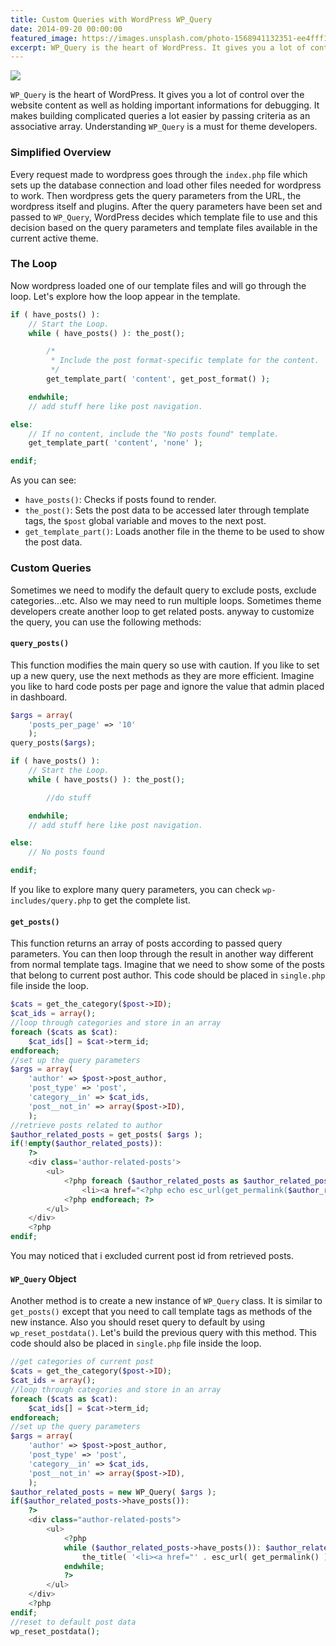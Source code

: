 ```yaml
---
title: Custom Queries with WordPress WP_Query
date: 2014-09-20 00:00:00
featured_image: https://images.unsplash.com/photo-1568941132351-ee4fff172b42?q=5
excerpt: WP_Query is the heart of WordPress. It gives you a lot of control over the website content as well as holding important informations for debugging. It makes building complicated queries a lot easier by passing criteria as an associative array. Understanding WP_Query is a must for theme developers.
---
```


![](https://images.unsplash.com/photo-1568941132351-ee4fff172b42?q=5)

`WP_Query` is the heart of WordPress. It gives you a lot of control over the website content as well as holding important informations for debugging. It makes building complicated queries a lot easier by passing criteria as an associative array. Understanding `WP_Query` is a must for theme developers.

### Simplified Overview

Every request made to wordpress goes through the `index.php` file which sets up the database connection and load other files needed for wordpress to work. Then wordpress gets the query parameters from the URL, the wordpress itself and plugins. After the query parameters have been set and passed to `WP_Query`, WordPress decides which template file to use and this decision based on the query parameters and template files available in the current active theme.

### The Loop

Now wordpress loaded one of our template files and will go through the loop. Let's explore how the loop appear in the template.

```php
if ( have_posts() ):
	// Start the Loop.
	while ( have_posts() ): the_post();

		/*
		 * Include the post format-specific template for the content.
		 */
		get_template_part( 'content', get_post_format() );

	endwhile;
	// add stuff here like post navigation.

else:
	// If no content, include the "No posts found" template.
	get_template_part( 'content', 'none' );

endif;
```

As you can see:

- `have_posts()`: Checks if posts found to render.
- `the_post()`: Sets the post data to be accessed later through template tags, the `$post` global variable and moves to the next post.
- `get_template_part()`: Loads another file in the theme to be used to show the post data.


### Custom Queries

Sometimes we need to modify the default query to exclude posts, exclude categories...etc. Also we may need to run multiple loops. Sometimes theme developers create another loop to get related posts. anyway to customize the query, you can use the following methods:

#### `query_posts()`

This function modifies the main query so use with caution. If you like to set up a new query, use the next methods as they are more efficient. Imagine you like to hard code posts per page and ignore the value that admin placed in dashboard.

```php
$args = array(
	'posts_per_page' => '10'
	);
query_posts($args);

if ( have_posts() ):
	// Start the Loop.
	while ( have_posts() ): the_post();

		//do stuff

	endwhile;
	// add stuff here like post navigation.

else:
	// No posts found

endif;
```

If you like to explore many query parameters, you can check `wp-includes/query.php` to get the complete list.


#### `get_posts()`

This function returns an array of posts according to passed query parameters. You can then loop through the result in another way different from normal template tags. Imagine that we need to show some of the posts that belong to current post author. This code should be placed in `single.php` file inside the loop.

```php
$cats = get_the_category($post->ID);
$cat_ids = array();
//loop through categories and store in an array
foreach ($cats as $cat):
	$cat_ids[] = $cat->term_id;
endforeach;
//set up the query parameters
$args = array(
	'author' => $post->post_author,
	'post_type' => 'post',
	'category__in' => $cat_ids,
	'post__not_in' => array($post->ID),
	);
//retrieve posts related to author
$author_related_posts = get_posts( $args );
if(!empty($author_related_posts)):
	?>
	<div class='author-related-posts'>
		<ul>
			<?php foreach ($author_related_posts as $author_related_post): ?>
				<li><a href="<?php echo esc_url(get_permalink($author_related_post->ID)); ?>"><?php echo $author_related_post->post_title; ?></a></li>
			<?php endforeach; ?>
		</ul>
	</div>
	<?php
endif;
```

You may noticed that i excluded current post id from retrieved posts.

#### `WP_Query` Object

Another method is to create a new instance of `WP_Query` class. It is similar to `get_posts()` except that you need to call template tags as methods of the new instance. Also you should reset query to default by using `wp_reset_postdata()`. Let's build the previous query with this method. This code should also be placed in `single.php` file inside the loop.

```php
//get categories of current post
$cats = get_the_category($post->ID);
$cat_ids = array();
//loop through categories and store in an array
foreach ($cats as $cat):
	$cat_ids[] = $cat->term_id;
endforeach;
//set up the query parameters
$args = array(
	'author' => $post->post_author,
	'post_type' => 'post',
	'category__in' => $cat_ids,
	'post__not_in' => array($post->ID),
	);
$author_related_posts = new WP_Query( $args );
if($author_related_posts->have_posts()):
	?>
	<div class="author-related-posts">
		<ul>
			<?php
			while ($author_related_posts->have_posts()): $author_related_posts->the_post();
				the_title( '<li><a href="' . esc_url( get_permalink() ) . '">', '</a></li>' );
			endwhile;
			?>
		</ul>
	</div>
	<?php
endif;
//reset to default post data
wp_reset_postdata();
```